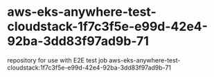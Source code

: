 # aws-eks-anywhere-test-cloudstack-1f7c3f5e-e99d-42e4-92ba-3dd83f97ad9b-71
repository for use with E2E test job aws-eks-anywhere-test-cloudstack:1f7c3f5e-e99d-42e4-92ba-3dd83f97ad9b-71
